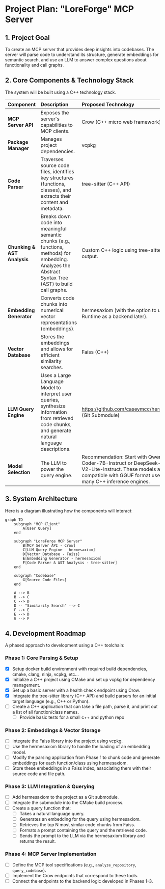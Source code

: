 # Project Plan: "LoreForge" MCP Server

## 1. Project Goal

To create an MCP server that provides deep insights into codebases. The server will parse code to understand its structure, generate embeddings for semantic search, and use an LLM to answer complex questions about functionality and call graphs.

## 2. Core Components & Technology Stack

The system will be built using a C++ technology stack.

| Component | Description | Proposed Technology |
| :--- | :--- | :--- |
| **MCP Server API** | Exposes the server's capabilities to MCP clients. | Crow (C++ micro web framework) |
| **Package Manager** | Manages project dependencies. | vcpkg |
| **Code Parser** | Traverses source code files, identifies key structures (functions, classes), and extracts their content and metadata. | tree-sitter (C++ API) |
| **Chunking & AST Analysis** | Breaks down code into meaningful semantic chunks (e.g., functions, methods) for embedding. Analyzes the Abstract Syntax Tree (AST) to build call graphs. | Custom C++ logic using tree-sitter's output. |
| **Embedding Generator** | Converts code chunks into numerical vector representations (embeddings). | hermesaxiom (with the option to use ONNX Runtime as a backend later). |
| **Vector Database**| Stores the embeddings and allows for efficient similarity searches. | Faiss (C++) |
| **LLM Query Engine**| Uses a Large Language Model to interpret user queries, synthesize information from retrieved code chunks, and generate natural language descriptions. | https://github.com/caseymcc/hermesaxiom (Git Submodule) |
| **Model Selection** | The LLM to power the query engine. | Recommendation: Start with Qwen2.5-Coder-7B-Instruct or DeepSeek-Coder-V2-Lite-Instruct. These models are compatible with GGUF format used by many C++ inference engines. |

## 3. System Architecture

Here is a diagram illustrating how the components will interact:

```mermaid
graph TD
    subgraph "MCP Client"
        A[User Query]
    end

    subgraph "LoreForge MCP Server"
        B[MCP Server API - Crow]
        C[LLM Query Engine - hermesaxiom]
        D[Vector Database - Faiss]
        E[Embedding Generator - hermesaxiom]
        F[Code Parser & AST Analysis - tree-sitter]
    end

    subgraph "Codebase"
        G[Source Code Files]
    end

    A --> B
    B --> C
    C --> D
    D -- "Similarity Search" --> C
    F --> E
    E --> D
    G --> F
```

## 4. Development Roadmap

A phased approach to development using a C++ toolchain:

### Phase 1: Core Parsing & Setup
- [x] Setup docker build environment with required build dependencies, cmake, clang, ninja, vcpkg, etc...
- [x] Initialize a C++ project using CMake and set up vcpkg for dependency management.
- [x] Set up a basic server with a health check endpoint using Crow.
- [x] Integrate the tree-sitter library (C++ API) and build parsers for an initial target language (e.g., C++ or Python).
- [ ] Create a C++ application that can take a file path, parse it, and print out a list of all function/class names.
  - [ ] Provide basic tests for a small c++ and python repo

### Phase 2: Embeddings & Vector Storage
- [ ] Integrate the Faiss library into the project using vcpkg.
- [ ] Use the hermesaxiom library to handle the loading of an embedding model.
- [ ] Modify the parsing application from Phase 1 to chunk code and generate embeddings for each function/class using hermesaxiom.
- [ ] Store these embeddings in a Faiss index, associating them with their source code and file path.

### Phase 3: LLM Integration & Querying
- [ ] Add hermesaxiom to the project as a Git submodule.
- [ ] Integrate the submodule into the CMake build process.
- [ ] Create a query function that:
    - [ ] Takes a natural language query.
    - [ ] Generates an embedding for the query using hermesaxiom.
    - [ ] Retrieves the top N most similar code chunks from Faiss.
    - [ ] Formats a prompt containing the query and the retrieved code.
    - [ ] Sends the prompt to the LLM via the hermesaxiom library and returns the result.

### Phase 4: MCP Server Implementation
- [ ] Define the MCP tool specifications (e.g., `analyze_repository`, `query_codebase`).
- [ ] Implement the Crow endpoints that correspond to these tools.
- [ ] Connect the endpoints to the backend logic developed in Phases 1-3.